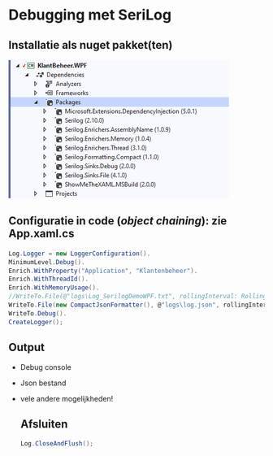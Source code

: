 # Debugging met SeriLog

## Installatie als nuget pakket(ten)

![image-20210505170104557](./image-20210505170104557.png)

## Configuratie in code (*object chaining*): zie App.xaml.cs

```c#
Log.Logger = new LoggerConfiguration().
MinimumLevel.Debug().
Enrich.WithProperty("Application", "Klantenbeheer").
Enrich.WithThreadId().
Enrich.WithMemoryUsage().                
//WriteTo.File(@"logs\Log_SerilogDemoWPF.txt", rollingInterval: RollingInterval.Day).
WriteTo.File(new CompactJsonFormatter(), @"logs\log.json", rollingInterval: RollingInterval.Hour).
WriteTo.Debug().
CreateLogger();
```

## Output

* Debug console

* Json bestand

* vele andere mogelijkheden!

  ## Afsluiten

  ```c#
  Log.CloseAndFlush();
  ```

